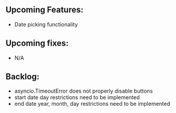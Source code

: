 ## Upcoming Features:

- Date picking functionality

## Upcoming fixes:

- N/A

## Backlog:

- asyncio.TimeoutError does not properly disable buttons
- start date day restrictions need to be implemented
- end date year, month, day restrictions need to be implemented
